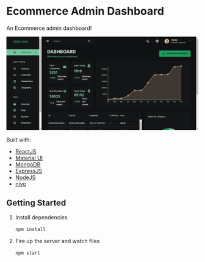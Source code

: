 # Ecommerce Admin Dashboard

An Ecommerce admin dashboard!

![demo](https://raw.githubusercontent.com/drjseifu1991/Ecommerce-Admin-Dasboard-FrontEnd/master/image/EcAdDa.jpg)

Built with:

- [ReactJS](https://nextjs.org/)
- [Material UI](https://github.com/IonicaBizau/node-gh-polyglot)
- [MongoDB](https://www.chartjs.org/)
- [ExpressJS](https://github.com/joshwcomeau/react-flip-move)
- [NodeJS](https://www.styled-components.com/)
- [nivo](https://www.styled-components.com/)

## Getting Started

1. Install dependencies

   ```bash
   npm install
   ```

2. Fire up the server and watch files

   ```bash
   npm start
   ```
